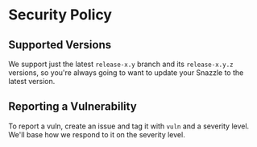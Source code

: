 # Security Policy

## Supported Versions

We support just the latest `release-x.y` branch and its `release-x.y.z` versions, so you're always going to want to update your Snazzle to the latest version.

## Reporting a Vulnerability

To report a vuln, create an issue and tag it with `vuln` and a severity level. We'll base how we respond to it on the severity level.

